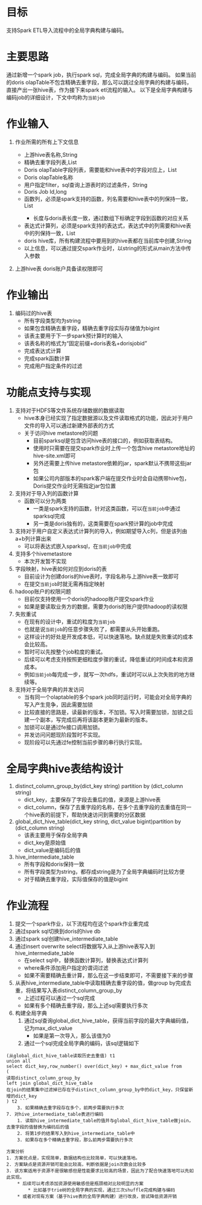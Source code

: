 # 目标
支持Spark ETL导入流程中的全局字典构建与编码。

# 主要思路
通过新增一个spark job，执行spark sql，完成全局字典的构建与编码。
如果当前的doris olapTable不包含精确去重字段，那么可以跳过全局字典的构建与编码，直接产出一张hive表，作为接下来spark etl流程的输入。
以下是全局字典构建与编码job的详细设计，下文中均称为```当前job```

# 作业输入
1. 作业所需的所有上下文信息
	* 上游hive表名称,String
	* 精确去重字段列表,List<String>
	* Doris olapTable字段列表，需要能和hive表中的字段对应上，List<String>
	* Doris olapTable名称
	* 用户指定filter，sql查询上游表时的过滤条件，String
	* Doris Job Id,long
	* 函数列，必须是spark支持的函数，列名需要和hive表中的列保持一致，List<String>
		* 长度与doris表长度一致，通过数组下标确定字段到函数的对应关系
	* 表达式计算列，必须是spark支持的表达式，表达式中的列需要和hive表中的列保持一致，List<String>
	* doris hive库，所有构建流程中要用到的hive表都在当前库中创建,String
	* 以上信息，可以通过提交spark作业时，以string的形式从main方法中传入参数

2. 上游hive表
	doris账户具备读权限即可

# 作业输出
1. 编码过的hive表
	* 所有字段类型均为string
	* 如果包含精确去重字段，精确去重字段实际存储值为bigint
	* 该表主要用于下一步spark预计算时的输入
	* 该表名称的格式为“固定前缀+doris表名+dorisjobid”
	* 完成表达式计算
	* 完成spark函数计算
	* 完成用户指定条件的过滤

# 功能点支持与实现
1. 支持对于HDFS等文件系统存储数据的数据读取
	* hive本身已经实现了指定数据源以及文件读取格式的功能，因此对于用户文件的导入可以通过新建外部表的方式
	* 关于访问hive metastore的问题
		* 目前sparksql是包含访问hive表的接口的，例如获取表结构。
		* 使用时只需要在提交spark作业时上传一个包含hive metastore地址的hive-site.xml即可
		* 另外还需要上传hive metastore依赖的jar，spark默认不携带这些jar包
		* 如果公司内部版本的spark客户端在提交作业时会自动携带hive包，Doris提交作业时无需指定jar包位置
2. 支持对于导入列的函数计算
	* 函数可以分为两类
		* 一类是spark支持的函数，针对这类函数，可以在```当前job```中通过sparksql完成
		* 另一类是doris独有的，这类需要在spark预计算的job中完成
3. 支持对于用户自定义表达式计算列的导入，例如期望导入c列，但是该列由a+b列计算出来
	* 可以将表达式嵌入sparksql，在```当前job```中完成
4. 支持多个hivemetastore
	* 本次开发暂不实现
5. 字段映射，hive表如何对应到doris的表
	* 目前设计为创建doris的hive表时，字段名称与上游hive表一致即可
	* 在提交```当前job```时就无需再指定映射
6. hadoop账户的权限问题
	* 目前仅支持使用一个doris的hadoop账户提交spark作业
	* 如果是要读取业务方的数据，需要为doris的账户提供hadoop的读权限
7. 失败重试
	* 在现有的设计中，重试的粒度为```当前job```
	* 也就是说```当前job```的任意步骤失败了，都需要从头开始重跑。
	* 这样设计的好处是开发成本低，可以快速落地。缺点就是失败重试的成本会比较高。
	* 暂时可以先按整个job粒度的重试。
	* 后续可以考虑支持按照更细粒度步骤的重试，降低重试的时间成本和资源成本。
	* 例如```当前job```每完成一步，就写一次hdfs，重试时可以从上次失败的地方继续等。
8. 支持对于全局字典的并发访问
	* 当有同一个olaptable的多个spark job同时运行时，可能会对全局字典的写入产生竞争，因此需要加锁
	* 比较直接的思路是，读最新的版本，不加锁。写入时需要加锁，加锁之后建一个副本，写完成后再将该副本更新为最新的版本。
	* 加锁可以是通过fe接口调用加锁。
	* 并发访问问题现阶段暂时不实现。
	* 现阶段可以先通过fe控制当前步骤的串行执行实现。

# 全局字典hive表结构设计
1. distinct_column_group_by(dict_key string) partition by (dict_column string)
	* dict_key，主要保存了字段去重后的值，来源是上游hive表
	* dict_column，保存了去重字段的名称，在多个去重字段的去重值在同一个hive表的前提下，帮助快速访问到需要的分区数据
2. global_dict_hive_table(dict_key string, dict_value bigint)partition by (dict_column string)
	* 该表主要用于保存全局字典
	* dict_key是原始值
	* dict_value是编码后的值
3. hive_intermediate_table
	* 所有字段和doris保持一致
	* 所有字段类型为string，都存成string是为了全局字典编码时比较方便
	* 对于精确去重字段，实际值保存的值是bigint

# 作业流程
1. 提交一个spark作业，以下流程均在这个spark作业重完成
2. 通过spark sql切换到doris的hive db
3. 通过spark sql创建hive_intermediate_table
4. 通过insert overwrite select将数据写入从上游hive表写入到hive_intermediate_table
	* 在select sql中，替换函数计算列，替换表达式计算列
	* where条件添加用户指定的谓词过滤
	* 如果不需要精确去重计算，那么在这一步结束即可，不需要接下来的步骤
5. 从表hive_intermediate_table中读取精确去重字段的值，做group by完成去重，将结果写入表distinct_column_group_by
	* 上述过程可以通过一个sql完成
	* 如果有多个精确去重字段，那么上述sql需要执行多次
6. 构建全局字典
	1. 通过sql查询global_dict_hive_table，获得当前字段的最大字典编码值，记为max_dict_value
		* 如果是第一次导入，那么该值为0
	2. 通过一个sql完成全局字典的编码，该sql逻辑如下
``` insert global_dict_hive_table select
(从global_dict_hive_table读取历史去重值) t1
union all
select dict_key,row_number() over(dict_key) + max_dict_value from
(
读取distinct_column_group_by
left join global_dict_hive_table
在join的结果集中过滤掉已存在于distinct_column_group_by中的dict_key，只保留新增的dict_key
) t2 ```
	3. 如果精确去重字段存在多个，前两步需要执行多次
7. 对hive_intermediate_table表进行编码
	1. 读取hive_intermediate_table的值并与global_dict_hive_table做join，去重字段的值替换为编码后的值
	2. 将第1步的结果写入到hive_intermediate_table中
	3. 如果存在多个精确去重字段，那么前两步需要执行多次

方案分析
1. 方案优点是，实现简单，数据结构也比较简单，可以快速落地。
2. 方案缺点是资源开销可能会比较高，判断依据是join次数会比较多
3. 该方案适用于资源不是很敏感但是性能要求比较高的场景，因此为了配合快速落地可以先如此实现。
	* 后续可以考虑添加资源使用敏感但是瓶颈相对比较明显的方案
		* 比如基于trie树的全局字典的实现，通过三次shuffle完成构建与编码
	* 或者对现有方案（基于hive表的全局字典构建）进行改良，尝试降低资源开销